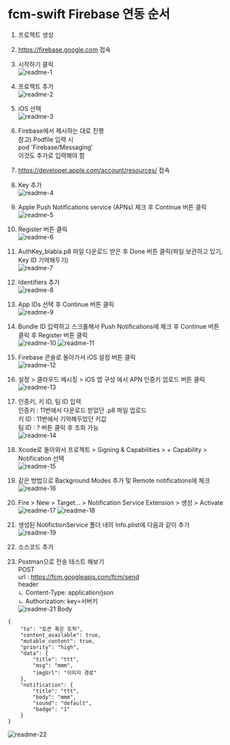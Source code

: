 # fcm-swift Firebase 연동 순서

1. 프로젝트 생성  
  
2. https://firebase.google.com 접속  
  
3. 시작하기 클릭  
![readme-1](./img/readme-1.png)
  
4. 프로젝트 추가  
![readme-2](./img/readme-2.png)
  
5. iOS 선택  
![readme-3](./img/readme-3.png)
  
6. Firebase에서 제시하는 대로 진행  
참고) Podfile 입력 시  
pod 'Firebase/Messaging'  
이것도 추가로 입력해야 함  
  
7. https://developer.apple.com/account/resources/ 접속  
  
8. Key 추가  
![readme-4](./img/readme-4.png)
  
9. Apple Push Notifications service (APNs) 체크 후 Continue 버튼 클릭  
![readme-5](./img/readme-5.png)
  
10. Register 버튼 클릭  
![readme-6](./img/readme-6.png)
  
11. AuthKey_blabla.p8 파일 다운로드 받은 후 Done 버튼 클릭(파일 보관하고 있기, Key ID 기억해두기)  
![readme-7](./img/readme-7.png)
  
12. Identifiers 추가  
![readme-8](./img/readme-8.png)
  
13. App IDs 선택 후 Continue 버튼 클릭  
![readme-9](./img/readme-9.png)
  
14. Bundle ID 입력하고 스크롤해서 Push Notifications에 체크 후 Continue 버튼 클릭 후 Register 버튼 클릭  
![readme-10](./img/readme-10.png)
![readme-11](./img/readme-11.png)
  
15. Firebase 콘솔로 돌아가서 iOS 설정 버튼 클릭  
![readme-12](./img/readme-12.png)
  
16. 설정 > 클라우드 메시징 > iOS 앱 구성 에서 APN 인증키 업로드 버튼 클릭  
![readme-13](./img/readme-13.png)
  
17.  인증키, 키 ID, 팀 ID 입력  
인증키 : 11번에서 다운로드 받았던 .p8 파일 업로드  
키 ID : 11번에서 기억해두었던 키값  
팀 ID : ? 버튼 클릭 후 조회 가능  
![readme-14](./img/readme-14.png)
  
18. Xcode로 돌아와서 프로젝트 > Signing & Capabilities > + Capability > Notification 선택  
![readme-15](./img/readme-15.png)
  
19. 같은 방법으로  Background Modes 추가 및 Remote notifications에 체크  
![readme-16](./img/readme-16.png)
  
20. Fire > New > Target... > Notification Service Extension > 생성 > Activate    
![readme-17](./img/readme-17.png)
![readme-18](./img/readme-18.png)
  
21. 생성된 NotifictionService 폴더 내의 Info.plist에 다음과 같이 추가  
![readme-19](./img/readme-19.png)
  
22. 소스코드 추가    
  
23. Postman으로 전송 테스트 해보기  
POST  
url : https://fcm.googleapis.com/fcm/send  
header  
ㄴ Content-Type: application/json  
ㄴ Authorization: key=서버키   
![readme-21](./img/readme-21.png)
Body  
```
{
    "to": "토큰 혹은 토픽",
    "content_available": true,
    "mutable_content": true,
    "priority": "high",
    "data": {
        "title": "ttt",
        "msg": "mmm",
        "imgUrl": "이미지 경로"
    },
    "notification": {
        "title": "ttt",
        "body": "mmm",
        "sound": "default",
        "badge": "1"
    }
}

```
![readme-22](./img/readme-22.png)
